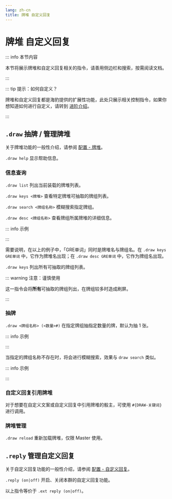 ```yaml
---
lang: zh-cn
title: 牌堆 自定义回复
---
```


# 牌堆 自定义回复

::: info 本节内容

本节将展示牌堆和自定义回复相关的指令，请善用侧边栏和搜索，按需阅读文档。

:::

::: tip 提示：如何自定义？

牌堆和自定义回复都是海豹提供的扩展性功能，此处只展示相关控制指令，如果你想知道如何进行自定义，请转到 [进阶介绍](../advanced/introduce.md)。

:::

## `.draw` 抽牌 / 管理牌堆

关于牌堆功能的一般性介绍，请参阅 [配置 - 牌堆](../config/deck.md)。

`.draw help` 显示帮助信息。

### 信息查询

`.draw list` 列出当前装载的牌堆列表。

`.draw keys <牌堆>` 查看特定牌堆可抽取的牌组列表。

`.draw search <牌组名称>` 模糊搜索指定牌组。

`.draw desc <牌组名称>` 查看牌组所属牌堆的详细信息。

::: info 示例

<!-- autocorrect-disable -->
<ChatBox :messages="[
{content: '.draw list', send: true},
{content: '载入并开启的牌堆:\n- GRE单词 格式: Dice! 作者:于言诺 版本:1.0.1 牌组数量: 1\n- IELTS单词 格式: Dice! 作者:于言诺 版本:1.0.1 牌组数量: 1\n- TOEFL单词 格式: Dice! 作者:于言诺 版本:1.0.1 牌组数量: 1\n- SealDice内置牌堆 格式: Dice! 作者:<因过长略去> 版本:1.2.0 牌组数量: 8'},
{content: '.draw keys GRE单词', send: true},
{content: '牌组关键字列表:\nGRE单词'},
{content: '.draw search 单词', send: true},
{content: '找到以下牌组:\n- GRE单词\n- TOEFL单词\n- IELTS单词'},
{content: '.draw desc GRE单词', send: true},
{content: '牌堆信息:\n牌堆: GRE单词\n格式: Dice!\n作者: 于言诺\n版本: 1.0.1\n牌组数量: 1\n时间: 2022/5/23\n更新时间: 2022/8/16\n牌组: GRE单词'},
]" />
<!-- autocorrect-enable -->

:::

<!-- autocorrect-disable: GRE单词 是牌堆名专词 -->
需要说明，在以上的例子中，「GRE单词」同时是牌堆名与牌组名。在 `.draw keys GRE单词` 中，它作为牌堆名出现；在 `.draw desc GRE单词` 中，它作为牌组名出现。
<!-- autocorrect-enable -->

`.draw keys` 列出所有可抽取的牌组列表。

::: warning 注意：谨慎使用

这一指令会将**所有**可抽取的牌组列出，在牌组较多时造成刷屏。

:::

### 抽牌

`.draw <牌组名称> (<数量>#)` 在指定牌组抽指定数量的牌，默认为抽 1 张。

::: info 示例

<!-- autocorrect-disable -->
<ChatBox :messages="[
{content: '.draw GRE单词 3#', send: true},
{content: '<木落>抽出了：\nGRE3178\ninvoice n.\n发票, 发货单, 货物。'},
{content: '<木落>抽出了：\nGRE4889\nrig n.\n索具装备, 钻探设备, 钻探平台, 钻塔。'},
{content: '<木落>抽出了：\nGRE5421\nausterity n.\n严峻, 严厉, 朴素, 节俭, 苦行。'},
]" />
<!-- autocorrect-enable -->

:::

当指定的牌组名称不存在时，将会进行模糊搜索，效果与 `draw search` 类似。

::: info 示例

<!-- autocorrect-disable -->
<ChatBox :messages="[
{content: '.draw 单词', send: true},
{content: '找不到这个牌组，但发现一些相似的:\n- GRE单词\n- TOEFL单词\n- IELTS单词'},
]" />
<!-- autocorrect-enable -->

:::

### 自定义回复引用牌堆

对于想要在自定义文案或自定义回复中引用牌堆的骰主，可使用 `#{DRAW-关键词}` 进行调用。

### 牌堆管理

`.draw reload` 重新加载牌堆，仅限 Master 使用。

## `.reply` 管理自定义回复

关于自定义回复功能的一般性介绍，请参阅 [配置 - 自定义回复](../config/reply.md)。

`.reply (on|off)` 开启、关闭本群的自定义回复功能。

以上指令等价于 `.ext reply (on|off)`。
